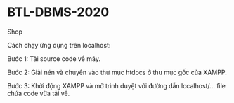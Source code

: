 # BTL-DBMS-2020
Shop

Cách chạy ứng dụng trên localhost:

Bước 1: Tải source code về máy.

Bước 2: Giải nén và chuyển vào thư mục htdocs ở thư mục gốc của XAMPP.

Bước 3: Khởi động XAMPP và mở trình duyệt với đường dẫn localhost/... file chứa code vừa tải về.